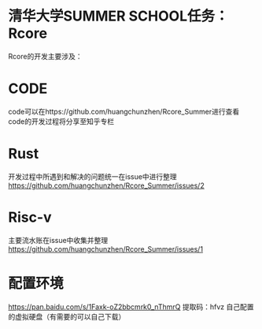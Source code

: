 # 清华大学SUMMER SCHOOL任务：Rcore
Rcore的开发主要涉及：
# CODE
code可以在https://github.com/huangchunzhen/Rcore_Summer进行查看
code的开发过程将分享至知乎专栏

# Rust
开发过程中所遇到和解决的问题统一在issue中进行整理
https://github.com/huangchunzhen/Rcore_Summer/issues/2

# Risc-v
主要流水账在issue中收集并整理
https://github.com/huangchunzhen/Rcore_Summer/issues/1

# 配置环境
https://pan.baidu.com/s/1Faxk-oZ2bbcmrk0_nThmrQ  提取码：hfvz
自己配置的虚拟硬盘（有需要的可以自己下载）



